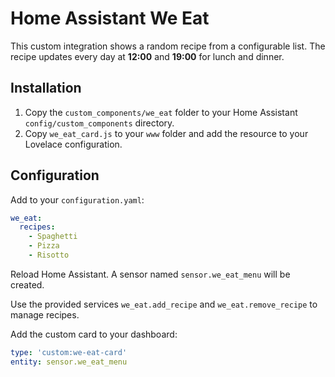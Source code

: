 # Home Assistant We Eat

This custom integration shows a random recipe from a configurable list. The recipe updates every day at **12:00** and **19:00** for lunch and dinner.

## Installation

1. Copy the `custom_components/we_eat` folder to your Home Assistant `config/custom_components` directory.
2. Copy `we_eat_card.js` to your `www` folder and add the resource to your Lovelace configuration.

## Configuration

Add to your `configuration.yaml`:

```yaml
we_eat:
  recipes:
    - Spaghetti
    - Pizza
    - Risotto
```

Reload Home Assistant. A sensor named `sensor.we_eat_menu` will be created.

Use the provided services `we_eat.add_recipe` and `we_eat.remove_recipe` to manage recipes.

Add the custom card to your dashboard:

```yaml
type: 'custom:we-eat-card'
entity: sensor.we_eat_menu
```
